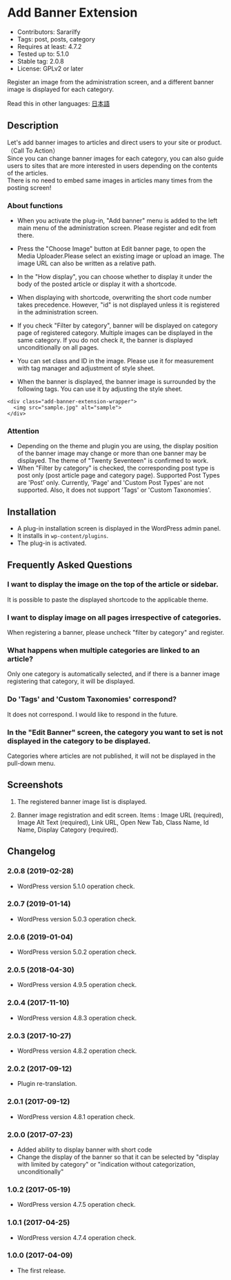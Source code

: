 # Add Banner Extension
- Contributors: Sararilfy
- Tags: post, posts, category
- Requires at least: 4.7.2
- Tested up to: 5.1.0
- Stable tag: 2.0.8
- License: GPLv2 or later

Register an image from the administration screen, and a different banner image is displayed for each category.

Read this in other languages: <a href="./README.ja.md">日本語</a>


## Description

Let's add banner images to articles and direct users to your site or product.（Call To Action）<br>
Since you can change banner images for each category, you can also guide users to sites that are more interested in users depending on the contents of the articles.<br>
There is no need to embed same images in articles many times from the posting screen!

### About functions
* When you activate the plug-in, "Add banner" menu is added to the left main menu of the administration screen. Please register and edit from there.

* Press the "Choose Image" button at Edit banner page, to open the Media Uploader.Please select an existing image or upload an image.
The image URL can also be written as a relative path.

* In the "How display", you can choose whether to display it under the body of the posted article or display it with a shortcode.

* When displaying with shortcode, overwriting the short code number takes precedence. However, "id" is not displayed unless it is registered in the administration screen.

* If you check "Filter by category", banner will be displayed on category page of registered category. Multiple images can be displayed in the same category. If you do not check it, the banner is displayed unconditionally on all pages.

* You can set class and ID in the image. Please use it for measurement with tag manager and adjustment of style sheet.

* When the banner is displayed, the banner image is surrounded by the following tags.
You can use it by adjusting the style sheet.
```
<div class="add-banner-extension-wrapper">
  <img src="sample.jpg" alt="sample">
</div>
```

### Attention

* Depending on the theme and plugin you are using, the display position of the banner image may change or more than one banner may be displayed. The theme of "Twenty Seventeen" is confirmed to work.
* When "Filter by category" is checked, the corresponding post type is post only (post article page and category page). Supported Post Types are 'Post' only. Currently, 'Page' and 'Custom Post Types' are not supported. Also, it does not support 'Tags' or 'Custom Taxonomies'.

## Installation

* A plug-in installation screen is displayed in the WordPress admin panel.
* It installs in `wp-content/plugins`.
* The plug-in is activated.

## Frequently Asked Questions

### I want to display the image on the top of the article or sidebar. 
It is possible to paste the displayed shortcode to the applicable theme.

### I want to display image on all pages irrespective of categories.
When registering a banner, please uncheck "filter by category" and register.

### What happens when multiple categories are linked to an article? 
Only one category is automatically selected, and if there is a banner image registering that category, it will be displayed.

### Do 'Tags' and 'Custom Taxonomies' correspond? 
It does not correspond. I would like to respond in the future.

### In the "Edit Banner" screen, the category you want to set is not displayed in the category to be displayed.
Categories where articles are not published, it will not be displayed in the pull-down menu.

## Screenshots

1. The registered banner image list is displayed.

2. Banner image registration and edit screen. Items : Image URL (required), Image Alt Text (required), Link URL, Open New Tab, Class Name, Id Name, Display Category (required).

## Changelog

### 2.0.8 (2019-02-28)
* WordPress version 5.1.0 operation check.

### 2.0.7 (2019-01-14)
* WordPress version 5.0.3 operation check.

### 2.0.6 (2019-01-04)
* WordPress version 5.0.2 operation check.

### 2.0.5 (2018-04-30)
* WordPress version 4.9.5 operation check.

### 2.0.4 (2017-11-10)
* WordPress version 4.8.3 operation check.

### 2.0.3 (2017-10-27)
* WordPress version 4.8.2 operation check.

### 2.0.2 (2017-09-12)
* Plugin re-translation.

### 2.0.1 (2017-09-12)
* WordPress version 4.8.1 operation check.

### 2.0.0 (2017-07-23)
* Added ability to display banner with short code
* Change the display of the banner so that it can be selected by "display with limited by category" or "indication without categorization, unconditionally"

### 1.0.2 (2017-05-19)
* WordPress version 4.7.5 operation check.

### 1.0.1 (2017-04-25)
* WordPress version 4.7.4 operation check.

### 1.0.0 (2017-04-09)
* The first release.
